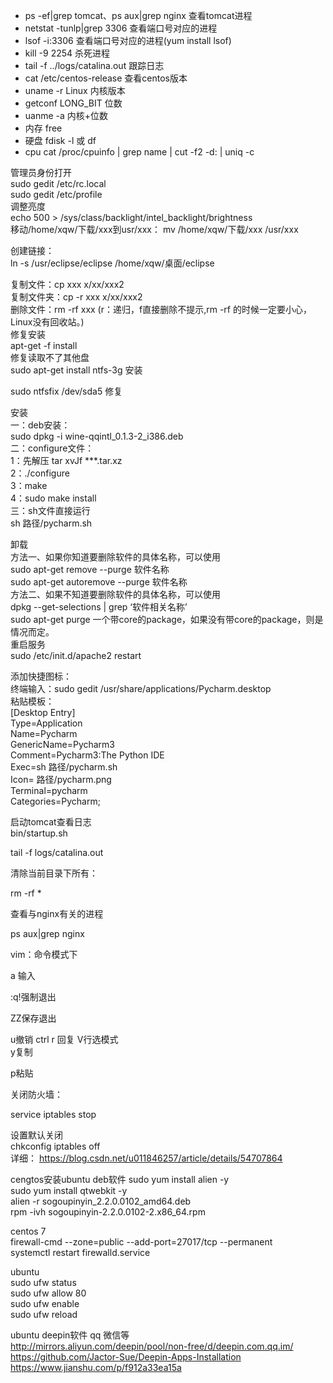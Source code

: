 * ps -ef|grep tomcat、ps aux|grep nginx  查看tomcat进程   
* netstat -tunlp|grep 3306 查看端口号对应的进程   
* lsof -i:3306  查看端口号对应的进程(yum install lsof)
* kill -9 2254  杀死进程   
* tail -f ../logs/catalina.out 跟踪日志   
* cat /etc/centos-release 查看centos版本
* uname -r Linux 内核版本
* getconf LONG_BIT 位数
* uanme -a 内核+位数
* 内存 free
* 硬盘 fdisk -l 或 df
* cpu cat /proc/cpuinfo | grep name | cut -f2 -d: | uniq -c

管理员身份打开    
sudo gedit /etc/rc.local   
sudo gedit /etc/profile    
 调整亮度   
echo 500 > /sys/class/backlight/intel_backlight/brightness    
移动/home/xqw/下载/xxx到usr/xxx：     mv /home/xqw/下载/xxx /usr/xxx     
    
创建链接：    
    ln -s /usr/eclipse/eclipse /home/xqw/桌面/eclipse   
    
复制文件：cp xxx x/xx/xxx2  
复制文件夹：cp -r xxx x/xx/xxx2   
删除文件：rm -rf xxx (r：递归，f直接删除不提示,rm -rf 的时候一定要小心，Linux没有回收站。)   
修复安装    
apt-get -f install   
修复读取不了其他盘    
sudo apt-get install ntfs-3g 安装    
    
sudo ntfsfix /dev/sda5 修复   
    
安装    
一：deb安装：   
sudo dpkg -i wine-qqintl_0.1.3-2_i386.deb   
二：configure文件：   
1：先解压  tar xvJf ***.tar.xz   
2：./configure   
3：make   
4：sudo make install   
三：sh文件直接运行   
sh 路径/pycharm.sh    
   
    
卸载    
方法一、如果你知道要删除软件的具体名称，可以使用           
sudo apt-get remove --purge 软件名称     
sudo apt-get autoremove --purge 软件名称    
方法二、如果不知道要删除软件的具体名称，可以使用   
dpkg --get-selections | grep ‘软件相关名称’   
sudo apt-get purge 一个带core的package，如果没有带core的package，则是情况而定。   
重启服务    
sudo /etc/init.d/apache2 restart   
   
    
添加快捷图标：    
终端输入：sudo gedit /usr/share/applications/Pycharm.desktop   
粘贴模板：   
[Desktop Entry]   
Type=Application   
Name=Pycharm   
GenericName=Pycharm3   
Comment=Pycharm3:The Python IDE   
Exec=sh 路径/pycharm.sh    
Icon= 路径/pycharm.png   
Terminal=pycharm   
Categories=Pycharm;   
    
启动tomcat查看日志    
bin/startup.sh   
    
tail -f logs/catalina.out    
    
清除当前目录下所有：   
    
rm -rf *   
    
   
    
查看与nginx有关的进程   
    
ps aux|grep nginx   
    
   
    
vim：命令模式下   
    
a 输入   
    
:q!强制退出   
    
ZZ保存退出   
 
u撤销
ctrl r 回复
V行选模式   
y复制   
    
p粘贴   
    
   
    
关闭防火墙：   
    
service iptables stop   
    
设置默认关闭     
chkconfig iptables off   
详细：  https://blog.csdn.net/u011846257/article/details/54707864    

cengtos安装ubuntu deb软件
sudo yum install alien -y   
sudo yum install qtwebkit -y   
alien -r sogoupinyin_2.2.0.0102_amd64.deb   
rpm -ivh sogoupinyin-2.2.0.0102-2.x86_64.rpm   

centos 7   
firewall-cmd --zone=public --add-port=27017/tcp --permanent   
systemctl restart firewalld.service   

ubuntu   
sudo ufw status   
sudo ufw allow 80   
sudo ufw enable   
sudo ufw reload   

ubuntu deepin软件 qq 微信等   
http://mirrors.aliyun.com/deepin/pool/non-free/d/deepin.com.qq.im/   
https://github.com/Jactor-Sue/Deepin-Apps-Installation   
https://www.jianshu.com/p/f912a33ea15a   

